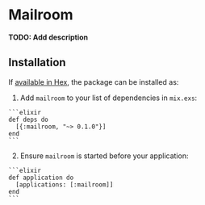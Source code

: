 # Mailroom

**TODO: Add description**

## Installation

If [available in Hex](https://hex.pm/docs/publish), the package can be installed as:

  1. Add `mailroom` to your list of dependencies in `mix.exs`:

    ```elixir
    def deps do
      [{:mailroom, "~> 0.1.0"}]
    end
    ```

  2. Ensure `mailroom` is started before your application:

    ```elixir
    def application do
      [applications: [:mailroom]]
    end
    ```

